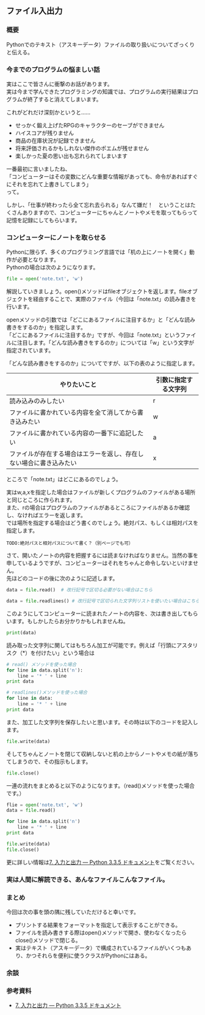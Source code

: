 ## ファイル入出力

### 概要
Pythonでのテキスト（アスキーデータ）ファイルの取り扱いについてざっくりと伝える。

### 今までのプログラムの悩ましい話
実はここで皆さんに衝撃のお話があります。  
実は今まで学んできたプログラミングの知識では、プログラムの実行結果はプログラムが終了すると消えてしまいます。

これがどれだけ深刻かというと……

* せっかく鍛え上げたRPGのキャラクターのセーブができません
* ハイスコアが残りません
* 商品の在庫状況が記録できません
* 将来評価されるかもしれない傑作のポエムが残せません
* 楽しかった夏の思い出も忘れられてしまいます

一番最初に言いましたね、  
「コンビューターはその変数にどんな重要な情報があっても、命令があればすぐにそれを忘れて上書きしてしまう」  
って。

しかし、「仕事が終わったら全て忘れ去られる」なんて嫌だ！　ということはたくさんありますので、コンピューターにちゃんとノートやメモを取ってもらって記憶を記録にしてもらいます。

### コンピューターにノートを取らせる
Pythonに限らず、多くのプログラミング言語では「机の上にノートを開く」動作が必要となります。  
Pythonの場合は次のようになります。

```py
file = open('note.txt', 'w')
```

解説していきましょう。open()メソッドはfileオブジェクトを返します。fileオブジェクトを経由することで、実際のファイル（今回は「note.txt」の読み書きを行います。

openメソッドの引数では「どこにあるファイルに注目するか」と「どんな読み書きをするのか」を指定します。  
「どこにあるファイルに注目するか」ですが、今回は「note.txt」というファイルに注目します。「どんな読み書きをするのか」については「w」という文字が指定されています。

「どんな読み書きをするのか」についてですが、以下の表のように指定します。

|やりたいこと|引数に指定する文字列|
|-----------|-----------------|
|読み込みのみしたい|r|
|ファイルに書かれている内容を全て消してから書き込みたい|w|
|ファイルに書かれている内容の一番下に追記したい|a|
|ファイルが存在する場合はエラーを返し、存在しない場合に書き込みたい|x|

ところで「note.txt」はどこにあるのでしょう。

実はw,a,xを指定した場合はファイルが新しくプログラムのファイルがある場所と同じところに作られます。  
また、rの場合はプログラムのファイルがあるところにファイルがあるか確認し、なければエラーを返します。  
では場所を指定する場合はどう書くのでしょう。絶対パス、もしくは相対パスを指定します。

```
TODO:絶対パスと相対パスについて書く？（別ページでも可）
```

さて、開いたノートの内容を把握するには読まなければなりません。当然の事を申しているようですが、コンピューターはそれをちゃんと命令しないといけません。  
先ほどのコードの後に次のように記述します。

```py
data = file.read()  # 改行記号で区切る必要がない場合はこちら

data = file.readlines() # 改行記号で区切られた文字列リストを使いたい場合はこちら
```

このようにしてコンピューターに読まれたノートの内容を、次は書き出してもらいます。もしかしたらお分かりかもしれませんね。

```py
print(data)
```

読み取った文字列に関してはもちろん加工が可能です。例えば「行頭にアスタリスク（*）を付けたい」という場合は

```py
# read() メソッドを使った場合
for line in data.split('n'):
    line = '* ' + line
print data

# readlines()メソッドを使った場合
for line in data:
    line = '* ' + line
print data
```

また、加工した文字列を保存したいと思います。その時は以下のコードを記入します。

```py
file.write(data)
```

そしてちゃんとノートを閉じて収納しないと机の上からノートやメモの紙が落ちてしまうので、その指示もします。

```py
file.close()
```

一連の流れをまとめると以下のようになります。（read()メソッドを使った場合です。）

```py
flie = open('note.txt', 'w')
data = file.read()

for line in data.split('n')
    line = '* ' + line
print data

file.write(data)
file.close()
```

更に詳しい情報は[7. 入力と出力 — Python 3.3.5 ドキュメント](http://docs.python.jp/3.3/tutorial/inputoutput.html#reading-and-writing-files)をご覧ください。

### 実は人間に解読できる、あんなファイルこんなファイル。

### まとめ
今回は次の事を頭の隅に残していただけると幸いです。

* プリントする結果をフォーマットを指定して表示することができる。
* ファイルを読み書きする際はopen()メソッドで開き、使わなくなったらclose()メソッドで閉じる。
* 実はテキスト（アスキーデータ）で構成されているファイルがいくつもあり、かつそれらを便利に使うクラスがPythonにはある。


### 余談

### 参考資料
* [7. 入力と出力 — Python 3.3.5 ドキュメント](http://docs.python.jp/3/tutorial/inputoutput.html)
